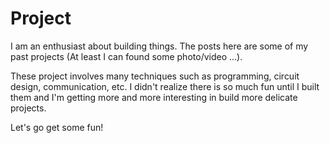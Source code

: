# Project

I am an enthusiast about building things. The posts here are some of my past projects (At least I can found some photo/video ...). 

These project involves many techniques such as programming, circuit design, communication, etc. I didn't realize there is so much fun until 
I built them and I'm getting more and more interesting in build more delicate projects.

Let's go get some fun!